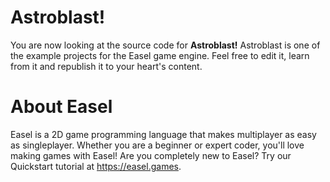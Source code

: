 # Astroblast!

You are now looking at the source code for **Astroblast!**
Astroblast is one of the example projects for the Easel game engine.
Feel free to edit it, learn from it and republish it to your heart's content.

# About Easel

Easel is a 2D game programming language that makes multiplayer as easy as singleplayer.
Whether you are a beginner or expert coder, you'll love making games with Easel!
Are you completely new to Easel? Try our Quickstart tutorial at https://easel.games.
